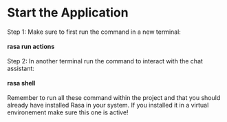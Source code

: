 <h1> Start the Application</h1>

Step 1: Make sure to first run the command in a new terminal:
</br>
</br>
<b>rasa run actions</b>
</br>
</br>
Step 2: In another terminal run the command to interact with the chat assistant:
</br>
</br>
<b>rasa shell</b>
</br>
</br>
Remember to run all these command within the project and that you should already have installed Rasa in your system. 
If you installed it in a virtual environement make sure this one is active!
